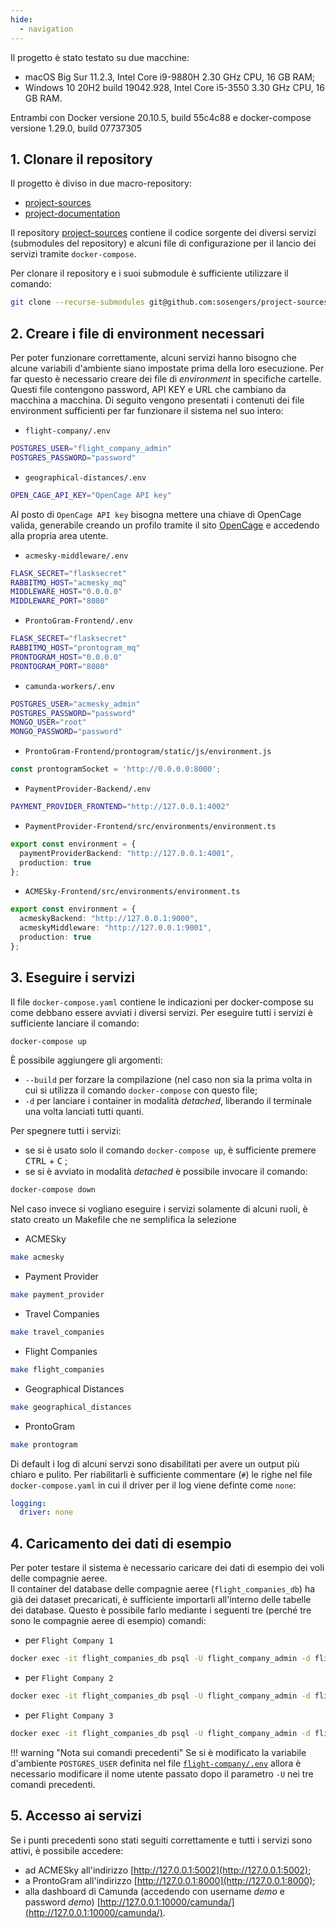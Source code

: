 ```yaml
---
hide:
  - navigation
---
```

Il progetto è stato testato su due macchine:

- macOS Big Sur 11.2.3, Intel Core i9-9880H 2.30 GHz CPU, 16 GB RAM;
- Windows 10 20H2 build 19042.928, Intel Core i5-3550 3.30 GHz CPU, 16 GB RAM.

Entrambi con Docker versione 20.10.5, build 55c4c88 e docker-compose versione 1.29.0, build 07737305

## 1. Clonare il repository
Il progetto è diviso in due macro-repository:

- [project-sources](https://github.com/sosengers/project-sources)
- [project-documentation](https://github.com/sosengers/project-documentation)

Il repository [project-sources](https://github.com/sosengers/project-sources) contiene il codice sorgente dei diversi servizi (submodules del repository) e alcuni file di configurazione per il lancio dei servizi tramite `docker-compose`.

Per clonare il repository e i suoi submodule è sufficiente utilizzare il comando:

```bash
git clone --recurse-submodules git@github.com:sosengers/project-sources.git
```

## 2. Creare i file di environment necessari
Per poter funzionare correttamente, alcuni servizi hanno bisogno che alcune variabili d'ambiente siano impostate prima della loro esecuzione. Per far questo è necessario creare dei file di *environment* in specifiche cartelle. Questi file contengono password, API KEY e URL che cambiano da macchina a macchina.
Di seguito vengono presentati i contenuti dei file environment sufficienti per far funzionare il sistema nel suo intero:

- `flight-company/.env`<a name="fc"></a>
```bash
POSTGRES_USER="flight_company_admin"
POSTGRES_PASSWORD="password"
```
- `geographical-distances/.env`
```bash
OPEN_CAGE_API_KEY="OpenCage API key"
```
Al posto di `OpenCage API key` bisogna mettere una chiave di OpenCage valida, generabile creando un profilo tramite il sito [OpenCage](https://opencagedata.com/) e accedendo alla propria area utente.

- `acmesky-middleware/.env`
```bash
FLASK_SECRET="flasksecret"
RABBITMQ_HOST="acmesky_mq"
MIDDLEWARE_HOST="0.0.0.0"
MIDDLEWARE_PORT="8080"
```
- `ProntoGram-Frontend/.env`
```bash
FLASK_SECRET="flasksecret"
RABBITMQ_HOST="prontogram_mq"
PRONTOGRAM_HOST="0.0.0.0"
PRONTOGRAM_PORT="8080"
```
- `camunda-workers/.env`
```bash
POSTGRES_USER="acmesky_admin"
POSTGRES_PASSWORD="password"
MONGO_USER="root"
MONGO_PASSWORD="password"
```
- `ProntoGram-Frontend/prontogram/static/js/environment.js`
```javascript
const prontogramSocket = 'http://0.0.0.0:8000';
```
- `PaymentProvider-Backend/.env`
```bash
PAYMENT_PROVIDER_FRONTEND="http://127.0.0.1:4002"
```
- `PaymentProvider-Frontend/src/environments/environment.ts`
```typescript
export const environment = {
  paymentProviderBackend: "http://127.0.0.1:4001",
  production: true
};
```
- `ACMESky-Frontend/src/environments/environment.ts`
```typescript
export const environment = {
  acmeskyBackend: "http://127.0.0.1:9000",
  acmeskyMiddleware: "http://127.0.0.1:9001",
  production: true
};
```

## 3. Eseguire i servizi
Il file `docker-compose.yaml` contiene le indicazioni per docker-compose su come debbano essere avviati i diversi servizi.
Per eseguire tutti i servizi è sufficiente lanciare il comando:
```bash
docker-compose up
```
È possibile aggiungere gli argomenti:

- `--build` per forzare la compilazione (nel caso non sia la prima volta in cui si utilizza il comando `docker-compose` con questo file;
- `-d` per lanciare i container in modalità *detached*, liberando il terminale una volta lanciati tutti quanti.

Per spegnere tutti i servizi:

- se si è usato solo il comando `docker-compose up`, è sufficiente premere <kbd>CTRL</kbd> + <kbd>C</kbd> ;
- se si è avviato in modalità *detached* è possibile invocare il comando:
```bash
docker-compose down
```

Nel caso invece si vogliano eseguire i servizi solamente di alcuni ruoli, è stato creato un Makefile che ne semplifica la selezione 

- ACMESky
```bash
make acmesky
```
- Payment Provider
```bash 
make payment_provider
```
- Travel Companies 
```bash
make travel_companies
```
- Flight Companies 
```bash
make flight_companies
```
- Geographical Distances 
```bash
make geographical_distances
```
- ProntoGram 
```bash
make prontogram
```

Di default i log di alcuni servzi sono disabilitati per avere un output più chiaro e pulito. Per riabilitarli è sufficiente commentare (`#`) le righe nel file `docker-compose.yaml` in cui il driver per il log viene definte come `none`:
```yaml
logging:
  driver: none
```

## 4. Caricamento dei dati di esempio
Per poter testare il sistema è necessario caricare dei dati di esempio dei voli delle compagnie aeree.  
Il container del database delle compagnie aeree (`flight_companies_db`) ha già dei dataset precaricati, è sufficiente importarli all'interno delle tabelle dei database. Questo è possibile farlo mediante i seguenti tre (perché tre sono le compagnie aeree di esempio) comandi:

- per `Flight Company 1`
```bash
docker exec -it flight_companies_db psql -U flight_company_admin -d flightcompany1 -c "COPY flights(flight_id, departure_airport_code, arrival_airport_code, cost, departure_datetime, arrival_datetime) FROM '/example_data/Flight company 1-FC 1.csv' DELIMITER ';' CSV HEADER;"
```
- per `Flight Company 2`
```bash
docker exec -it flight_companies_db psql -U flight_company_admin -d flightcompany2 -c "COPY flights(flight_id, departure_airport_code, arrival_airport_code, cost, departure_datetime, arrival_datetime) FROM '/example_data/Flight company 2-FC 2.csv' DELIMITER ';' CSV HEADER;"
```
- per `Flight Company 3`
```bash
docker exec -it flight_companies_db psql -U flight_company_admin -d flightcompany3 -c "COPY flights(flight_id, departure_airport_code, arrival_airport_code, cost, departure_datetime, arrival_datetime) FROM '/example_data/Flight company 3-FC 3.csv' DELIMITER ';' CSV HEADER;"
```

!!! warning "Nota sui comandi precedenti"
  Se si è modificato la variabile d'ambiente `POSTGRES_USER` definita nel file [`flight-company/.env`](#fc) allora è necessario modificare il nome utente passato dopo il parametro `-U` nei tre comandi precedenti.

## 5. Accesso ai servizi
Se i punti precedenti sono stati seguiti correttamente e tutti i servizi sono attivi, è possibile accedere:

- ad ACMESky all'indirizzo [http://127.0.0.1:5002](http://127.0.0.1:5002);
- a ProntoGram all'indirizzo [http://127.0.0.1:8000](http://127.0.0.1:8000);
- alla dashboard di Camunda (accedendo con username *demo* e password *demo*) [http://127.0.0.1:10000/camunda/](http://127.0.0.1:10000/camunda/).
